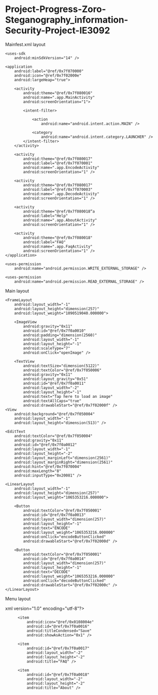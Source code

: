 # Project-Progress-Zoro-Steganography_information-Security-Project-IE3092

Mainfest.xml layout

<?xml version="1.0" encoding="utf-8"?>
<manifest
    xmlns:android="http://schemas.android.com/apk/res/android"
    android:versionCode="4"
    android:versionName="1.0"
    package="com.meznik.Steganography">

    <uses-sdk
        android:minSdkVersion="14" />

    <application
        android:label="@ref/0x7f070000"
        android:icon="@ref/0x7f02000e"
        android:largeHeap="true">

        <activity
            android:theme="@ref/0x7f080016"
            android:name=".app.MainActivity"
            android:screenOrientation="1">

            <intent-filter>

                <action
                    android:name="android.intent.action.MAIN" />

                <category
                    android:name="android.intent.category.LAUNCHER" />
            </intent-filter>
        </activity>

        <activity
            android:theme="@ref/0x7f080017"
            android:label="@ref/0x7f070001"
            android:name=".app.EncodeActivity"
            android:screenOrientation="1" />

        <activity
            android:theme="@ref/0x7f080017"
            android:label="@ref/0x7f070003"
            android:name=".app.DecodeActivity"
            android:screenOrientation="1" />

        <activity
            android:theme="@ref/0x7f080018“a
            android:label="Help"
            android:name=".app.AboutActivity"
            android:screenOrientation="1" />

        <activity
            android:theme="@ref/0x7f080018"
            android:label="FAQ"
            android:name=".app.FaqActivity"
            android:screenOrientation="1" />
    </application>

    <uses-permission
        android:name="android.permission.WRITE_EXTERNAL_STORAGE" />

    <uses-permission
        android:name="android.permission.READ_EXTERNAL_STORAGE" />
</manifest>



Main layout

<?xml version="1.0" encoding="utf-8"?>
<LinearLayout
    xmlns:android="http://schemas.android.com/apk/res/android"
    android:orientation="1"
    android:layout_width="-1"
    android:layout_height="-1">

    <FrameLayout
        android:layout_width="-1"
        android:layout_height="dimension(257)"
        android:layout_weight="1090519040.000000">

        <ImageView
            android:gravity="0x11"
            android:id="@ref/0x7f0a0010"
            android:padding="dimension(2560)"
            android:layout_width="-1"
            android:layout_height="-1"
            android:scaleType="7"
            android:onClick="openImage" />

        <TextView
            android:textSize="dimension(5122)"
            android:textColor="@ref/0x7f050006"
            android:gravity="0x11"
            android:layout_gravity="0x51"
            android:id="@ref/0x7f0a0011"
            android:layout_width="-2"
            android:layout_height="-1"
            android:text="Tap here to load an image"
            android:textAllCaps="true"
            android:drawableStart="@ref/0x7f02000f" />
    <View
        android:background="@ref/0x7f050004"
        android:layout_width="-1"
        android:layout_height="dimension(513)" />

    <EditText
        android:textColor="@ref/0x7f050004"
        android:gravity="0x11"
        android:id="@ref/0x7f0a0012"
        android:layout_width="-1"
        android:layout_height="-2"
        android:layout_marginLeft="dimension(2561)"
        android:layout_marginRight="dimension(2561)"
        android:hint="@ref/0x7f070004"
        android:maxLength="8"
        android:inputType="0x20081" />

    <LinearLayout
        android:layout_width="-1"
        android:layout_height="dimension(257)"
        android:layout_weight="1065353216.000000">

        <Button
            android:textColor="@ref/0x7f050001"
            android:id="@ref/0x7f0a0013"
            android:layout_width="dimension(257)"
            android:layout_height="-1"
            android:text="ENCODE"
            android:layout_weight="1065353216.000000"
            android:onClick="encodeButtonClicked"
            android:drawableStart="@ref/0x7f02000d" />

        <Button
            android:textColor="@ref/0x7f050001"
            android:id="@ref/0x7f0a0014"
            android:layout_width="dimension(257)"
            android:layout_height="-1"
            android:text="DECODE"
            android:layout_weight="1065353216.000000"
            android:onClick="decodeButtonClicked"
            android:drawableStart="@ref/0x7f02000c" />
    </LinearLayout>
</LinearLayout>
                                                   
                                                   
                                                   
                                                   
 
Menu layout


xml version="1.0" encoding="utf-8"?>
<menu
    xmlns:android="http://schemas.android.com/apk/res/android"
    android:textColor="@ref/0x7f050001"
    android:layout_width="-2"
    android:layout_height="-2">

    <item
        android:icon="@ref/0x0108004e"
        android:id="@ref/0x7f0a0016"
        android:titleCondensed="Save"
        android:showAsAction="0x1" />

    <item
        android:id="@ref/0x7f0a0017"
        android:layout_width="-2"
        android:layout_height="-2"
        android:title="FAQ" />

    <item
        android:id="@ref/0x7f0a0018"
        android:layout_width="-2"
        android:layout_height="-2"
        android:title="About" />
</menu>
                                                  
